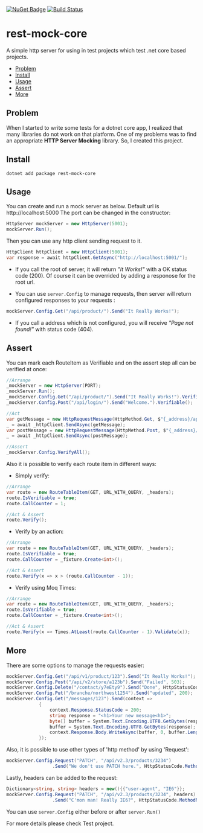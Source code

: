 [![NuGet Badge](https://buildstats.info/nuget/rest-mock-core)](https://www.nuget.org/packages/rest-mock-core/)
[![Build Status](https://benyblack.visualstudio.com/rest-mock-core/_apis/build/status/benyblack.rest-mock-core?branchName=main)](https://benyblack.visualstudio.com/rest-mock-core/_build/latest?definitionId=11&branchName=main)

# rest-mock-core
A simple http server for using in test projects which test .net core based projects.

- [Problem](#problem)
- [Install](#install)
- [Usage](#usage)
- [Assert](#assert)
- [More](#more)

## Problem 
When I started to write some tests for a dotnet core app, I realized that many libraries do not work on that platform.
One of my problems was to find an appropriate **HTTP Server Mocking** library. So, I created this project.

## Install

```console
dotnet add package rest-mock-core
```    
## Usage
You can create and run a mock server as below. Default url is http://localhost:5000 The port can be changed in the constructor:
```csharp
HttpServer mockServer = new HttpServer(5001);
mockServer.Run();
```
Then you can use any http client sending request to it.

```csharp
HttpClient httpClient = new HttpClient(5001);
var response = await httpClient.GetAsync("http://localhost:5001/");
```

* If you call the root of server, it will return *"It Works!"* with a OK status code (200). Of course it can be overrided by adding a responose for the root url.

* You can use `server.Config` to manage requests, then server will return configured responses to your requests :
```csharp
mockServer.Config.Get("/api/product/").Send("It Really Works!");
```
* If you call a address which is not configured, you will receive *"Page not found!"* with status code (404).

## Assert

You can mark each RouteItem as Verifiable and on the assert step all can be verified at once:

```csharp
//Arrange
_mockServer = new HttpServer(PORT);
_mockServer.Run();
_mockServer.Config.Get("/api/product/").Send("It Really Works!").Verifiable();
_mockServer.Config.Post("/api/login/").Send("Welcome.").Verifiable();

//Act
var getMessage = new HttpRequestMessage(HttpMethod.Get, $"{_address}/api/product/");
_ = await _httpClient.SendAsync(getMessage);
var postMessage = new HttpRequestMessage(HttpMethod.Post, $"{_address}/api/login/");
_ = await _httpClient.SendAsync(postMessage);

//Assert
_mockServer.Config.VerifyAll();
```
Also it is possible to verify each route item in different ways:
- Simply verify:
```csharp
//Arrange
var route = new RouteTableItem(GET, URL_WITH_QUERY, _headers);
route.IsVerifiable = true;
route.CallCounter = 1;

//Act & Assert
route.Verify();
```
- Verify by an action:
```csharp
//Arrange
var route = new RouteTableItem(GET, URL_WITH_QUERY, _headers);
route.IsVerifiable = true;
route.CallCounter = _fixture.Create<int>();

//Act & Assert
route.Verify(x => x > (route.CallCounter - 1));
```
- Verify using Moq Times:
```csharp
//Arrange
var route = new RouteTableItem(GET, URL_WITH_QUERY, _headers);
route.IsVerifiable = true;
route.CallCounter = _fixture.Create<int>();

//Act & Assert
route.Verify(x => Times.AtLeast(route.CallCounter - 1).Validate(x));
```

## More
There are some options to manage the requests easier:
```csharp
mockServer.Config.Get("/api/v1/product/123").Send("It Really Works!");
mockServer.Config.Post("/api/v2/store/a123b").Send("Failed", 503);
mockServer.Config.Delete("/contact/y7eEty9").Send("Done", HttpStatusCode.OK);
mockServer.Config.Put("/branche/northwest1254").Send("updated", 200);
mockServer.Config.Get("/messages/123").Send(context =>
            {
                context.Response.StatusCode = 200;
                string response = "<h1>Your new message<h1>";
                byte[] buffer = System.Text.Encoding.UTF8.GetBytes(response);
                buffer = System.Text.Encoding.UTF8.GetBytes(response);
                context.Response.Body.WriteAsync(buffer, 0, buffer.Length);
            });
```
Also, it is possible to use other types of 'http method' by using 'Request':
```csharp
mockServer.Config.Request("PATCH", "/api/v2.3/products/3234")
                 .Send("We don't use PATCH here.", HttpStatusCode.MethodNotAllowed);
```

Lastly, headers can be added to the request:
```csharp
Dictionary<string, string> headers = new(){{"user-agent", "IE6"}};
mockServer.Config.Request("PATCH", "/api/v2.3/products/3234", headers)
                 .Send("C'mon man! Really IE6?", HttpStatusCode.MethodNotAllowed);
```

You can use `server.Config` either before or after `server.Run()`

For more details please check Test project.

